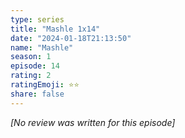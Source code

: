```yaml
---
type: series
title: "Mashle 1x14"
date: "2024-01-18T21:13:50"
name: "Mashle"
season: 1
episode: 14
rating: 2
ratingEmoji: ⭐️⭐️
share: false
---
```


_[No review was written for this episode]_
